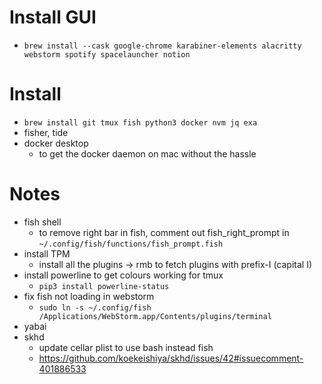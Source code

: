 # Install GUI
- `brew install --cask google-chrome karabiner-elements alacritty webstorm spotify spacelauncher notion`

# Install
- `brew install git tmux fish python3 docker nvm jq exa`
- fisher, tide
- docker desktop
  - to get the docker daemon on mac without the hassle

# Notes
- fish shell
  - to remove right bar in fish, comment out fish_right_prompt in `~/.config/fish/functions/fish_prompt.fish`
- install TPM
  - install all the plugins -> rmb to fetch plugins with prefix-I (capital I)
- install powerline to get colours working for tmux
  - `pip3 install powerline-status`
- fix fish not loading in webstorm
  - `sudo ln -s ~/.config/fish /Applications/WebStorm.app/Contents/plugins/terminal`
- yabai
- skhd
  - update cellar plist to use bash instead fish
  - https://github.com/koekeishiya/skhd/issues/42#issuecomment-401886533
